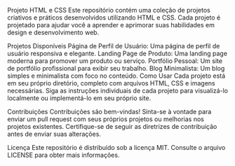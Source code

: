 Projeto HTML e CSS
Este repositório contém uma coleção de projetos criativos e práticos desenvolvidos utilizando HTML e CSS. Cada projeto é projetado para ajudar você a aprender e aprimorar suas habilidades em design e desenvolvimento web.

Projetos Disponíveis
Página de Perfil de Usuário: Uma página de perfil de usuário responsiva e elegante.
Landing Page de Produto: Uma landing page moderna para promover um produto ou serviço.
Portfólio Pessoal: Um site de portfólio profissional para exibir seu trabalho.
Blog Minimalista: Um blog simples e minimalista com foco no conteúdo.
Como Usar
Cada projeto está em seu próprio diretório, completo com arquivos HTML, CSS e imagens necessárias. Siga as instruções individuais de cada projeto para visualizá-lo localmente ou implementá-lo em seu próprio site.

Contribuições
Contribuições são bem-vindas! Sinta-se à vontade para enviar um pull request com seus próprios projetos ou melhorias nos projetos existentes. Certifique-se de seguir as diretrizes de contribuição antes de enviar suas alterações.

Licença
Este repositório é distribuído sob a licença MIT. Consulte o arquivo LICENSE para obter mais informações.
